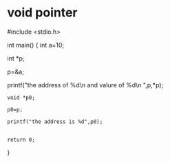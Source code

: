 # void pointer
#include <stdio.h>

int main()
{
   int a=10;
   
   int *p;
   
   p=&a;
   
   printf("the address of %d\n and valure of %d\n ",p,*p);
    
    void *p0;
    
    p0=p;
    
    printf("the address is %d",p0);
   

    return 0;
}
